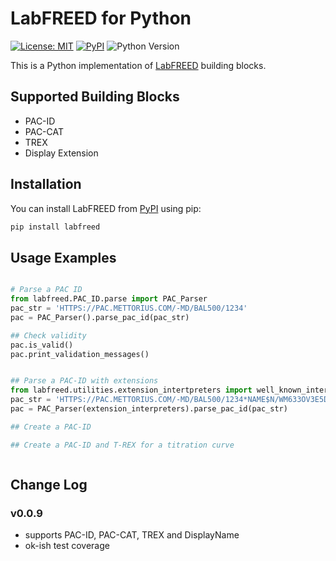 # LabFREED for Python

[![License: MIT](https://img.shields.io/badge/License-MIT-blue.svg)](LICENSE) [![PyPI](https://img.shields.io/pypi/v/labfreed.svg)](https://pypi.org/project/labfreed/) ![Python Version](https://img.shields.io/pypi/pyversions/labfreed)

<!--
[![Tests](https://github.com/retothuerer/LabFREED/actions/workflows/ci.yml/badge.svg)](https://github.com/retothuerer/LabFREED/actions/workflows/ci.yml)
-->

This is a Python implementation of [LabFREED](www.labfreed.wega-it.com) building blocks.

## Supported Building Blocks
- PAC-ID
- PAC-CAT
- TREX
- Display Extension

## Installation
You can install LabFREED from [PyPI](https://pypi.org/project/labfreed/) using pip:

```bash
pip install labfreed
```


## Usage Examples
<!-- BEGIN EXAMPLES -->
```python

# Parse a PAC ID
from labfreed.PAC_ID.parse import PAC_Parser
pac_str = 'HTTPS://PAC.METTORIUS.COM/-MD/BAL500/1234'
pac = PAC_Parser().parse_pac_id(pac_str)

## Check validity
pac.is_valid()
pac.print_validation_messages()


## Parse a PAC-ID with extensions
from labfreed.utilities.extension_intertpreters import well_known_interpreters as extension_interpreters
pac_str = 'HTTPS://PAC.METTORIUS.COM/-MD/BAL500/1234*NAME$N/WM633OV3E5DGJW2BEG0PDM1EA7*SUM$TREX/WEIGHT$GRM:67.89'
pac = PAC_Parser(extension_interpreters).parse_pac_id(pac_str)

## Create a PAC-ID

## Create a PAC-ID and T-REX for a titration curve



```

<!-- END EXAMPLES -->



## Change Log

### v0.0.9
- supports PAC-ID, PAC-CAT, TREX and DisplayName
- ok-ish test coverage